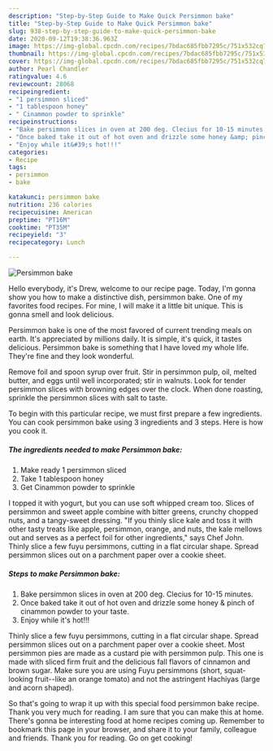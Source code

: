 ```yaml
---
description: "Step-by-Step Guide to Make Quick Persimmon bake"
title: "Step-by-Step Guide to Make Quick Persimmon bake"
slug: 938-step-by-step-guide-to-make-quick-persimmon-bake
date: 2020-09-12T19:38:36.963Z
image: https://img-global.cpcdn.com/recipes/7bdac685fbb7295c/751x532cq70/persimmon-bake-recipe-main-photo.jpg
thumbnail: https://img-global.cpcdn.com/recipes/7bdac685fbb7295c/751x532cq70/persimmon-bake-recipe-main-photo.jpg
cover: https://img-global.cpcdn.com/recipes/7bdac685fbb7295c/751x532cq70/persimmon-bake-recipe-main-photo.jpg
author: Pearl Chandler
ratingvalue: 4.6
reviewcount: 28068
recipeingredient:
- "1 persimmon sliced"
- "1 tablespoon honey"
- " Cinammon powder to sprinkle"
recipeinstructions:
- "Bake persimmon slices in oven at 200 deg. Clecius for 10-15 minutes."
- "Once baked take it out of hot oven and drizzle some honey &amp; pinch of cinammon powder to your taste."
- "Enjoy while it&#39;s hot!!!"
categories:
- Recipe
tags:
- persimmon
- bake

katakunci: persimmon bake 
nutrition: 236 calories
recipecuisine: American
preptime: "PT16M"
cooktime: "PT35M"
recipeyield: "3"
recipecategory: Lunch

---
```



![Persimmon bake](https://img-global.cpcdn.com/recipes/7bdac685fbb7295c/751x532cq70/persimmon-bake-recipe-main-photo.jpg)

Hello everybody, it's Drew, welcome to our recipe page. Today, I'm gonna show you how to make a distinctive dish, persimmon bake. One of my favorites food recipes. For mine, I will make it a little bit unique. This is gonna smell and look delicious.

Persimmon bake is one of the most favored of current trending meals on earth. It's appreciated by millions daily. It is simple, it's quick, it tastes delicious. Persimmon bake is something that I have loved my whole life. They're fine and they look wonderful.

Remove foil and spoon syrup over fruit. Stir in persimmon pulp, oil, melted butter, and eggs until well incorporated; stir in walnuts. Look for tender persimmon slices with browning edges over the clock. When done roasting, sprinkle the persimmon slices with salt to taste.


To begin with this particular recipe, we must first prepare a few ingredients. You can cook persimmon bake using 3 ingredients and 3 steps. Here is how you cook it.

<!--inarticleads1-->

##### The ingredients needed to make Persimmon bake:

1. Make ready 1 persimmon sliced
1. Take 1 tablespoon honey
1. Get  Cinammon powder to sprinkle


I topped it with yogurt, but you can use soft whipped cream too. Slices of persimmon and sweet apple combine with bitter greens, crunchy chopped nuts, and a tangy-sweet dressing. &#34;If you thinly slice kale and toss it with other tasty treats like apple, persimmon, orange, and nuts, the kale mellows out and serves as a perfect foil for other ingredients,&#34; says Chef John. Thinly slice a few fuyu persimmons, cutting in a flat circular shape. Spread persimmon slices out on a parchment paper over a cookie sheet. 

<!--inarticleads2-->

##### Steps to make Persimmon bake:

1. Bake persimmon slices in oven at 200 deg. Clecius for 10-15 minutes.
1. Once baked take it out of hot oven and drizzle some honey &amp; pinch of cinammon powder to your taste.
1. Enjoy while it&#39;s hot!!!


Thinly slice a few fuyu persimmons, cutting in a flat circular shape. Spread persimmon slices out on a parchment paper over a cookie sheet. Most persimmon pies are made as a custard pie with persimmon pulp. This one is made with sliced firm fruit and the delicious fall flavors of cinnamon and brown sugar. Make sure you are using Fuyu persimmons (short, squat-looking fruit--like an orange tomato) and not the astringent Hachiyas (large and acorn shaped). 

So that's going to wrap it up with this special food persimmon bake recipe. Thank you very much for reading. I am sure that you can make this at home. There's gonna be interesting food at home recipes coming up. Remember to bookmark this page in your browser, and share it to your family, colleague and friends. Thank you for reading. Go on get cooking!
